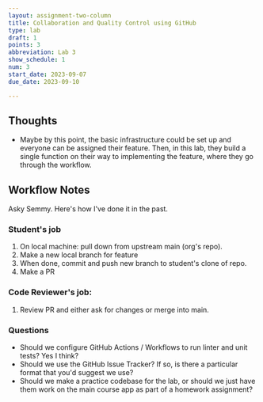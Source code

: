 ```yaml
---
layout: assignment-two-column
title: Collaboration and Quality Control using GitHub
type: lab
draft: 1
points: 3
abbreviation: Lab 3
show_schedule: 1
num: 3
start_date: 2023-09-07
due_date: 2023-09-10

---
```


## Thoughts
* Maybe by this point, the basic infrastructure could be set up and everyone can be assigned their feature. Then, in this lab, they build a single function on their way to implementing the feature, where they go through the workflow.

## Workflow Notes
Asky Semmy. Here's how I've done it in the past.

### Student's job
1. On local machine: pull down from upstream main (org's repo).
1. Make a new local branch for feature
1. When done, commit and push new branch to student's clone of repo.
1. Make a PR

### Code Reviewer's job:
1. Review PR and either ask for changes or merge into main.

### Questions
* Should we configure GitHub Actions / Workflows to run linter and unit tests? Yes I think?
* Should we use the GitHub Issue Tracker? If so, is there a particular format that you'd suggest we use?
* Should we make a practice codebase for the lab, or should we just have them work on the main course app as part of a homework assignment?